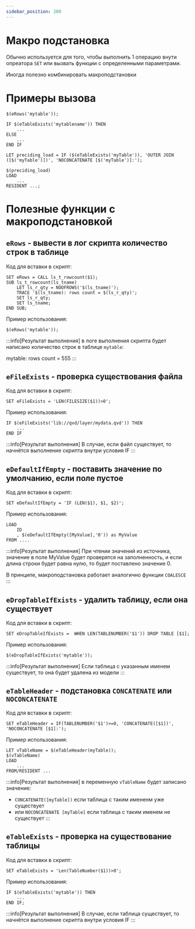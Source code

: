 ```yaml
---
sidebar_position: 200
---
```


# Макро подстановка

<!-- ## Использование -->

Обычно используется для того, чтобы выполнить 1 операцию внути опреатора `SET` или вызвать функции с определенными параметрами.

Иногда полезно комбинировать макроподстановки

# Примеры вызова

```qvs
$(eRows('mytable'));
```
```qvs
IF $(eTableExists('mytablename')) THEN
    ...
ELSE
    ...
END IF
```
```qvs
LET preciding_load = IF ($(eTableExists('myTable')), 'OUTER JOIN ([$('myTable')])', 'NOCONCATENATE [$('myTable')]:');

$(preciding_load)
LOAD
    ...
RESIDENT ...;
```

# Полезные функции с макроподстановкой

## `eRows` - вывести в лог скрипта количество строк в таблице

Код для вставки в скрипт:
```qvs
SET eRows = CALL ls_t_rowcount($1);
SUB ls_t_rowcount(ls_tname)
    LET ls_r_qty = NOOFROWS('$(ls_tname)');
    TRACE '$(ls_tname): rows count = $(ls_r_qty)';
    SET ls_r_qty;
    SET ls_tname;
END SUB;
```
Пример использования:
```qvs
$(eRows('mytable'));
```
:::info[Результат выполнения]
в логе выполнения скрипта будет написано количество строк в таблице `mytable`:

mytable: rows count = 555
:::

## `eFileExists` - проверка существования файла

Код для вставки в скрипт:
```qvs
SET eFileExists = 'LEN(FILESIZE($1))>0';
```
Пример использования:
```qvs
IF $(eFileExists('lib://qvd/layer/mydata.qvd')) THEN
    ...
END IF
```
:::info[Результат выполнения]
В случае, если файл существует, то начнётся выполнение скрипта внутри условия IF
:::

## `eDefaultIfEmpty` - поставить значение по умолчанию, если поле пустое

Код для вставки в скрипт:
```qvs
SET eDefaultIfEmpty = 'IF (LEN($1), $1, $2)';
```
Пример использования:
```qvs
LOAD
    ID
    , $(eDefaultIfEmpty([MyValue],'0')) as MyValue
FROM ....
```
:::info[Результат выполнения]
При чтении значений из источника, значение в поле MyValue будет проверятся на заполненность, и если длина строки будет равна нулю, то будет поставлено значение 0.

В принципе, макроподстановка работает аналогично функции `COALESCE`
:::

## `eDropTableIfExists` - удалить таблицу, если она существует


Код для вставки в скрипт:
```qvs
SET eDropTableIfExists =  WHEN LEN(TABLENUMBER('$1')) DROP TABLE [$1];
```
Пример использования:
```qvs
$(eDropTableIfExists('mytable'));
```
:::info[Результат выполнения]
Если таблица с указанным именем существует, то она будет удалена из модели
:::



## `eTableHeader` - подстановка `CONCATENATE` или `NOCONCATENATE`

Код для вставки в скрипт:
```qvs
SET eTableHeader = IF(TABLENUMBER('$1')>=0, 'CONCATENATE([$1])', 'NOCONCATENATE [$1]:');
```
Пример использования:
```qvs
LET vTableName = $(eTableHeader(myTable));
$(vTableName)
LOAD
    ...
FROM/RESIDENT ...
```
:::info[Результат выполнения]
в переменную `vTableName` будет записано значение:
- `CONCATENATE([myTable])` если таблица с таким имененм уже существует
- или `NOCONCATENATE [myTable]` если таблица с таким именем не существует
:::



## `eTableExists` - проверка на существование таблицы

Код для вставки в скрипт:
```qvs
SET eTableExists = 'Len(TableNumber($1))>0';
```
Пример использования:
```qvs
IF $(eTableExists('mytable')) THEN
    ...
END IF;
```
:::info[Результат выполнения]
В случае, если таблица существует, то начнётся выполнение скрипта внутри условия IF
:::


<!--
#### бланк для заполнения

Код для вставки в скрипт:
```qvs

```
Пример использования:
```qvs

```
:::info[Результат выполнения]
:::
-->
